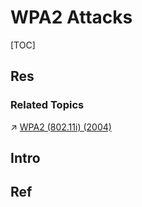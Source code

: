 # WPA2 Attacks

[TOC]



## Res
### Related Topics
↗ [WPA2 (802.11i) (2004)](../../../Network%20Security%20Mechanisms/🏇%20Network%20Security%20Protocol%20Stacks/🔌%20Physical%20(Link)%20Layer%20Security%20Protocols/📌%20Physical%20&%20Link%20Layer%20Standards/IEEE%20802.11%20Security%20Standards%20&%20WPA/WPA%20(Wi-Fi%20Protected%20Access)/WPA%20Protocols/WPA2%20(802.11i)%20(2004)/WPA2%20(802.11i)%20(2004).md)



## Intro



## Ref
